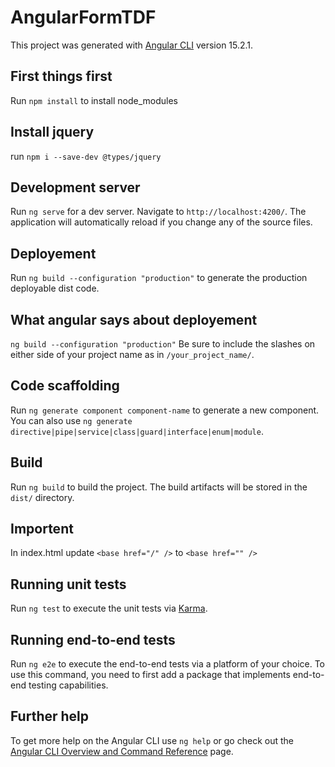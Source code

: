 # AngularFormTDF

This project was generated with [Angular CLI](https://github.com/angular/angular-cli) version 15.2.1.

## First things first
Run `npm install` to install node_modules

## Install jquery
run `npm i --save-dev @types/jquery`

## Development server

Run `ng serve` for a dev server. Navigate to `http://localhost:4200/`. The application will automatically reload if you change any of the source files.

## Deployement
Run `ng build --configuration "production"` to generate the production deployable dist code.

## What angular says about deployement
`ng build --configuration "production"`
Be sure to include the slashes on either side of your project name as in `/your_project_name/`.

## Code scaffolding

Run `ng generate component component-name` to generate a new component. You can also use `ng generate directive|pipe|service|class|guard|interface|enum|module`.

## Build

Run `ng build` to build the project. The build artifacts will be stored in the `dist/` directory.

## Importent

In index.html update `<base href="/" />` to `<base href="" />`

## Running unit tests

Run `ng test` to execute the unit tests via [Karma](https://karma-runner.github.io).

## Running end-to-end tests

Run `ng e2e` to execute the end-to-end tests via a platform of your choice. To use this command, you need to first add a package that implements end-to-end testing capabilities.

## Further help

To get more help on the Angular CLI use `ng help` or go check out the [Angular CLI Overview and Command Reference](https://angular.io/cli) page.
